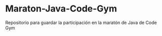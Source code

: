 # Maraton-Java-Code-Gym
Repositorio para guardar la participación en la maratón de Java de Code Gym
